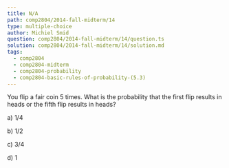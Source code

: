 ```yaml
---
title: N/A
path: comp2804/2014-fall-midterm/14
type: multiple-choice
author: Michiel Smid
question: comp2804/2014-fall-midterm/14/question.ts
solution: comp2804/2014-fall-midterm/14/solution.md
tags:
  - comp2804
  - comp2804-midterm
  - comp2804-probability
  - comp2804-basic-rules-of-probability-(5.3)
---
```


You flip a fair coin 5 times. What is the probability that the first flip results in heads or the fifth flip results in heads?

a) 1/4

b) 1/2

c) 3/4

d) 1
